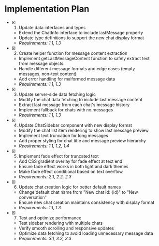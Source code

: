 # Implementation Plan

- [x] 1. Update data interfaces and types
  - Extend the ChatInfo interface to include lastMessage property
  - Update type definitions to support the new chat display format
  - _Requirements: 1.1, 1.3_

- [x] 2. Create helper function for message content extraction
  - Implement getLastMessageContent function to safely extract text from message objects
  - Handle different message formats and edge cases (empty messages, non-text content)
  - Add error handling for malformed message data
  - _Requirements: 1.1, 1.3_

- [x] 3. Update server-side data fetching logic
  - Modify the chat data fetching to include last message content
  - Extract last message from each chat's message history
  - Implement fallback for chats with no messages
  - _Requirements: 1.1, 1.3_

- [x] 4. Update ChatSidebar component with new display format
  - Modify the chat list item rendering to show last message preview
  - Implement text truncation for long messages
  - Add proper styling for chat title and message preview hierarchy
  - _Requirements: 1.1, 1.2, 1.4_

- [x] 5. Implement fade effect for truncated text
  - Add CSS gradient overlay for fade effect at text end
  - Ensure fade effect works in both light and dark themes
  - Make fade effect conditional based on text overflow
  - _Requirements: 2.1, 2.2, 2.3_

- [x] 6. Update chat creation logic for better default names
  - Change default chat name from "New chat id: {id}" to "New conversation"
  - Ensure new chat creation maintains consistency with display format
  - _Requirements: 1.1, 1.3_

- [x] 7. Test and optimize performance
  - Test sidebar rendering with multiple chats
  - Verify smooth scrolling and responsive updates
  - Optimize data fetching to avoid loading unnecessary message data
  - _Requirements: 3.1, 3.2, 3.3_